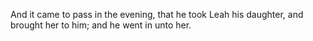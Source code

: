 And it came to pass in the evening, that he took Leah his daughter, and brought her to him; and he went in unto her.
